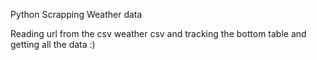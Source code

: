 Python Scrapping Weather data

Reading url from the csv weather csv and tracking the bottom table and getting all the data :)
